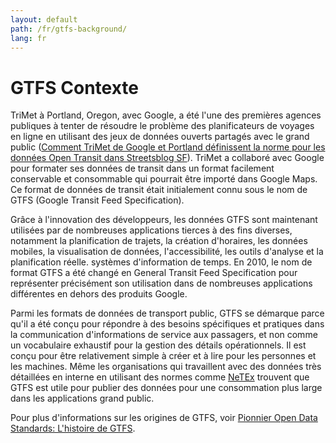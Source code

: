 ```yaml
---
layout: default
path: /fr/gtfs-background/
lang: fr
---
```

# GTFS Contexte

TriMet à Portland, Oregon, avec Google, a été l'une des premières agences publiques à tenter de résoudre le problème des planificateurs de voyages en ligne en utilisant des jeux de données ouverts partagés avec le grand public ([Comment TriMet de Google et Portland définissent la norme pour les données Open Transit dans Streetsblog SF](http://sf.streetsblog.org/2010/01/05/how-google-and-portlands-trimet-set-the-standard-for-open-transit-data/)). TriMet a collaboré avec Google pour formater ses données de transit dans un format facilement conservable et consommable qui pourrait être importé dans Google Maps.  Ce format de données de transit était initialement connu sous le nom de GTFS (Google Transit Feed Specification).

Grâce à l'innovation des développeurs, les données GTFS sont maintenant utilisées par de nombreuses applications tierces à des fins diverses, notamment la planification de trajets, la création d'horaires, les données mobiles, la visualisation de données, l'accessibilité, les outils d'analyse et la planification réelle. systèmes d'information de temps.  En 2010, le nom de format GTFS a été changé en General Transit Feed Specification pour représenter précisément son utilisation dans de nombreuses applications différentes en dehors des produits Google.

Parmi les formats de données de transport public, GTFS se démarque parce qu'il a été conçu pour répondre à des besoins spécifiques et pratiques dans la communication d'informations de service aux passagers, et non comme un vocabulaire exhaustif pour la gestion des détails opérationnels. Il est conçu pour être relativement simple à créer et à lire pour les personnes et les machines. Même les organisations qui travaillent avec des données très détaillées en interne en utilisant des normes comme [NeTEx](http://netex-cen.eu/) trouvent que GTFS est utile pour publier des données pour une consommation plus large dans les applications grand public.

Pour plus d'informations sur les origines de GTFS, voir [Pionnier Open Data Standards: L'histoire de GTFS](http://beyondtransparency.org/chapters/part-2/pioneering-open-data-standards-the-gtfs-story/).
